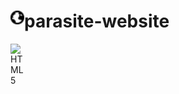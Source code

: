 # parasite-website [<img align="left" alt="codeSTACKr.com" width="22px" src="https://raw.githubusercontent.com/iconic/open-iconic/master/svg/globe.svg" />][website]



<img align="left" alt="HTML5" width="26px" src="/images/favicon.png" />


[website]: https://lightningsandy.github.io/parasite-web/



